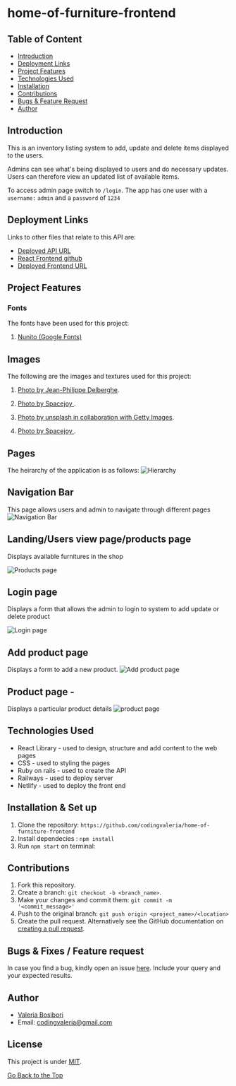 # home-of-furniture-frontend

## Table of Content

- [Introduction](#introduction)
- [Deployment Links](#deployment-links)
- [Project Features](#project-features)
- [Technologies Used](#technologies-used)
- [Installation](#installation--set-up)
- [Contributions](#contributions)
- [Bugs & Feature Request](#bugs--fixes--feature-request)
- [Author](#author)

## Introduction

This is an inventory listing system to add, update and delete items displayed to the users.

Admins can see what's being displayed to users and do necessary updates. Users can therefore view an updated list of available items.

To access admin page switch to `/login`. The app has one user with a `username:` `admin` and a `password` of `1234`

## Deployment Links

Links to other files that relate to this API are:

- [Deployed API URL](https://home-of-furniture-api-production.up.railway.app/products)
- [React Frontend github](https://github.com/codingvaleria/home-of-furniture-frontend)
- [Deployed Frontend URL](https://home-of-furnitures-frontend.vercel.app/)

## Project Features

### Fonts

The fonts have been used for this project:

1. [Nunito (Google Fonts)](https://fonts.google.com/?query=Nunito)

## Images

The following are the images and textures used for this project:

1. [Photo by Jean-Philippe Delberghe](https://images.unsplash.com/photo-1551298370-9d3d53740c72?ixlib=rb-4.0.3&ixid=MnwxMjA3fDB8MHxwaG90by1wYWdlfHx8fGVufDB8fHx8&auto=format&fit=crop&w=687&q=80).

1. [Photo by Spacejoy ](https://images.unsplash.com/photo-1618220179428-22790b461013?ixlib=rb-4.0.3&ixid=MnwxMjA3fDB8MHxzZWFyY2h8NXx8ZnVybml0dXJlfGVufDB8fDB8fA%3D%3D&auto=format&fit=crop&w=700&q=60).

1. [Photo by unsplash in collaboration with Getty Images](https://plus.unsplash.com/premium_photo-1663013668671-d453f319544f?ixlib=rb-4.0.3&ixid=MnwxMjA3fDB8MHxzZWFyY2h8MXx8ZnVybml0dXJlfGVufDB8fDB8fA%3D%3D&auto=format&fit=crop&w=700&q=60).

1. [Photo by Spacejoy ](https://images.unsplash.com/photo-1615874959474-d609969a20ed?ixlib=rb-4.0.3&ixid=MnwxMjA3fDB8MHxzZWFyY2h8NHx8YmVkcm9vbXxlbnwwfHwwfHw%3D&auto=format&fit=crop&w=500&q=60).

## Pages

The heirarchy of the application is as follows:
![Hierarchy](src/image_folder/hierarchy.png)

## Navigation Bar

This page allows users and admin to navigate through different pages
![Navigation Bar](src/image_folder/navbar.png)

## Landing/Users view page/products page

Displays available furnitures in the shop

![Products page](src/image_folder/landing_page.png)

## Login page

Displays a form that allows the admin to login to system to add update or delete product

![Login page](src/image_folder/login.png)

## Add product page

Displays a form to add a new product.
![Add product page](src/image_folder/add_product.png)

## Product page -

Displays a particular product details
![product page](src/image_folder/product.png)

## Technologies Used

- React Library - used to design, structure and add content to the web pages
- CSS - used to styling the pages
- Ruby on rails - used to create the API
- Railways - used to deploy server
- Netlify - used to deploy the front end

## Installation & Set up

1. Clone the repository: `https://github.com/codingvaleria/home-of-furniture-frontend`
2. Install dependecies : `npm install`
3. Run `npm start` on terminal:

## Contributions

1. Fork this repository.
2. Create a branch: `git checkout -b <branch_name>`.
3. Make your changes and commit them: `git commit -m '<commit_message>'`
4. Push to the original branch: `git push origin <project_name>/<location>`
5. Create the pull request.
   Alternatively see the GitHub documentation on [creating a pull
   request](https://help.github.com/en/github/collaborating-with-issues-and-pull-requests/creating-a-pull-request).

## Bugs & Fixes / Feature request

In case you find a bug, kindly open an issue
[here](https://https://github.com/codingvaleria/Auction-Site/issues/new). Include your query
and your expected results.

## Author

- [Valeria Bosibori](https://github.com/xxx)
- Email: codingvaleria@gmail.com

## License

This project is under [MIT](LICENSE).

[Go Back to the Top](#home-of-furniture-frontend)
